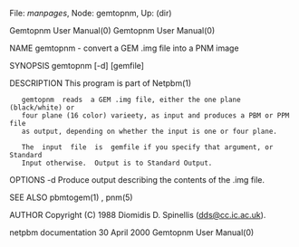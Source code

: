 File: *manpages*,  Node: gemtopnm,  Up: (dir)

Gemtopnm User Manual(0)                                Gemtopnm User Manual(0)



NAME
       gemtopnm - convert a GEM .img file into a PNM image


SYNOPSIS
       gemtopnm [-d] [gemfile]


DESCRIPTION
       This program is part of Netpbm(1)

       gemtopnm  reads  a GEM .img file, either the one plane (black/white) or
       four plane (16 color) varieety, as input and produces a PBM or PPM file
       as output, depending on whether the input is one or four plane.

       The  input  file  is  gemfile if you specify that argument, or Standard
       Input otherwise.  Output is to Standard Output.


OPTIONS
       -d     Produce output describing the contents of the .img file.




SEE ALSO
       pbmtogem(1) , pnm(5)



AUTHOR
       Copyright (C) 1988 Diomidis D. Spinellis (dds@cc.ic.ac.uk).



netpbm documentation             30 April 2000         Gemtopnm User Manual(0)
